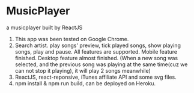 # MusicPlayer
a musicplayer built by ReactJS

1. This app was been tested on Google Chrome.
2. Search artist. play songs' preview, tick played songs, show playing songs, play and pause. All features are supported.
Mobile feature finished. Desktop feature almost finished. (When a new song was selected, and the previous song was playing at the same time(cuz we can not stop it playing), it will play 2 songs meanwhile)
3. ReactJS, react-reponsive,  iTunes affiliate API and some svg files.
4. npm install & npm run build, can be deployed on Heroku.
